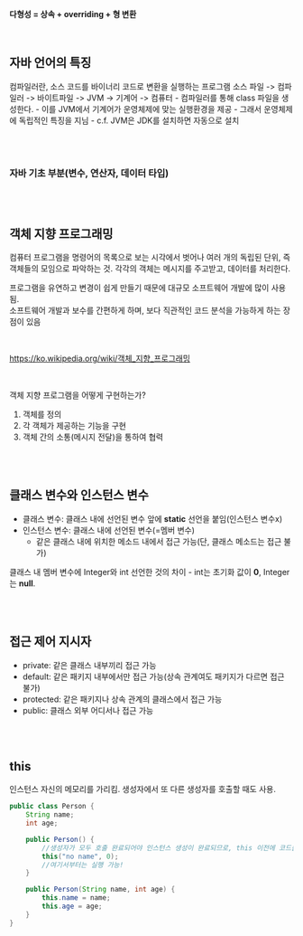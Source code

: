 **다형성 = 상속 + overriding + 형 변환**

<br>

## 자바 언어의 특징

컴파일러란, 소스 코드를 바이너리 코드로 변환을 실행하는 프로그램
소스 파일 -> 컴파일러 -> 바이트파일 -> JVM -> 기계어 -> 컴퓨터
    - 컴파일러를 통해 class 파일을 생성한다.
    - 이를 JVM에서 기계어가 운영체제에 맞는 실행환경을 제공
    - 그래서 운영체제에 독립적인 특징을 지님
    - c.f. JVM은 JDK를 설치하면 자동으로 설치

<br>
<br>

### 자바 기초 부분(변수, 연산자, 데이터 타입)

<br>
<br>

## 객체 지향 프로그래밍

컴퓨터 프로그램을 명령어의 목록으로 보는 시각에서 벗어나 여러 개의 독립된 단위, 즉 객체들의 모임으로 파악하는 것. 각각의 객체는 메시지를 주고받고, 데이터를 처리한다.

프로그램을 유연하고 변경이 쉽게 만들기 때문에 대규모 소프트웨어 개발에 많이 사용됨. <br>
소프트웨어 개발과 보수를 간편하게 하며, 보다 직관적인 코드 분석을 가능하게 하는 장점이 있음

<br>

https://ko.wikipedia.org/wiki/객체_지향_프로그래밍

<br>

객체 지향 프로그램을 어떻게 구현하는가?
1. 객체를 정의
2. 각 객체가 제공하는 기능을 구현
3. 객체 간의 소통(메시지 전달)을 통하여 협력

<br>
<br>

## 클래스 변수와 인스턴스 변수

- 클래스 변수: 클래스 내에 선언된 변수 앞에 **static** 선언을 붙임(인스턴스 변수x)
- 인스턴스 변수: 클래스 내에 선언된 변수(=멤버 변수)
   - 같은 클래스 내에 위치한 메소드 내에서 접근 가능(단, 클래스 메소드는 접근 불가)

클래스 내 멤버 변수에 Integer와 int 선언한 것의 차이
    - int는 초기화 값이 **0**, Integer는 **null**.

<br>
<br>

## 접근 제어 지시자
- private: 같은 클래스 내부끼리 접근 가능
- default: 같은 패키지 내부에서만 접근 가능(상속 관계여도 패키지가 다르면 접근 불가)
- protected: 같은 패키지나 상속 관계의 클래스에서 접근 가능
- public: 클래스 외부 어디서나 접근 가능

<br>
<br>

## this
인스턴스 자신의 메모리를 가리킴.
생성자에서 또 다른 생성자를 호출할 때도 사용.
```java
public class Person {
	String name;
	int age;

	public Person() {
		//생성자가 모두 호출 완료되어야 인스턴스 생성이 완료되므로, this 이전에 코드를 작성하게 되면 오류
		this("no name", 0);
		//여기서부터는 실행 가능!
	}

	public Person(String name, int age) {
		this.name = name;
		this.age = age;	
	}
}
```
